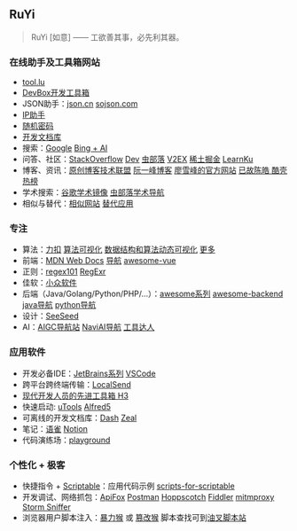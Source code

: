 RuYi
----

>   RuYi [如意] —— 工欲善其事，必先利其器。

### 在线助手及工具箱网站

- [tool.lu](https://tool.lu)
- [DevBox开发工具箱](https://devbox.cn/tools/)
- JSON助手：[json.cn](https://json.cn) [sojson.com](https://www.sojson.com/)
- [IP助手](https://ip.cn)
- [随机密码](https://www.avast.com/zh-cn/random-password-generator)
- [开发文档库](https://devdocs.io/)
- 搜索：[Google](https://www.google.com/ncr) [Bing + AI](https://www.bing.com/new)
- 问答、社区：[StackOverflow](https://stackoverflow.com/) [Dev](https://dev.to/) [虫部落](https://www.chongbuluo.com/) [V2EX](https://www.v2ex.com/) [稀土掘金](https://juejin.cn/) [LearnKu](https://learnku.com/)
- 博客、资讯：[原创博客技术联盟](http://techblog.pub/) [阮一峰博客](https://ruanyifeng.com/blog/) [廖雪峰的官方网站](https://www.liaoxuefeng.com/) [已故陈皓 酷壳](https://www.coolshell.cn/) [热榜](https://tophub.today/c/developer) 
- 学术搜索：[谷歌学术镜像](https://ac.scmor.com/) [虫部落学术导航](https://scholar.chongbuluo.com/)
- 相似与替代：[相似网站](https://www.similarsites.com/) [替代应用](https://alternativeto.net/)

### 专注

- 算法：[力扣](https://leetcode.cn/) [算法可视化](https://www.cs.usfca.edu/~galles/visualization/Algorithms.html) [数据结构和算法动态可视化](https://visualgo.net/zh) [更多](https://blog.csdn.net/qq_39453936/article/details/123456269)
- 前端：[MDN Web Docs](https://developer.mozilla.org/zh-CN/) [导航](https://ailongmiao.com/web/) [awesome-vue](https://github.com/vuejs/awesome-vue)
- 正则：[regex101](https://regex101.com/) [RegExr](https://regexr.com/)
- 佳软：[小众软件](https://www.appinn.com/)
- 后端（Java/Golang/Python/PHP/...）：[awesome系列](https://github.com/sindresorhus/awesome) [awesome-backend](https://github.com/zhashkevych/awesome-backend) [java导航](http://cxy521.com/java.html) [python导航](http://cxy521.com/python.html)
- 设计：[SeeSeed](https://www.seeseed.com/)
- AI：[AIGC导航站](https://www.aigc.cn/) [NaviAI导航](https://www.naviai.cn/) [工具达人](https://toolsdar.com/ai)

### 应用软件

- 开发必备IDE：[JetBrains系列](https://www.jetbrains.com/) [VSCode](https://code.visualstudio.com/)
- 跨平台跨终端传输：[LocalSend](https://localsend.org/#/)
- [现代开发人员的先进工具箱 H3](https://he3.app/zh/)
- 快速启动: [uTools](https://u.tools) [Alfred5](https://www.alfredapp.com/)
- 可离线的开发文档库：[Dash](https://kapeli.com/dash) [Zeal](https://zealdocs.org/)
- 笔记：[语雀](https://www.yuque.com/)  [Notion](https://www.notion.so/)
- 代码演练场：[playground](https://github.com/ycrao/learning_golang/tree/main/online-playground)

### 个性化 + 极客

- 快捷指令 + [Scriptable](https://scriptable.app/)：应用代码示例 [scripts-for-scriptable](https://github.com/ycrao/scripts-for-scriptable)
- 开发调试、网络抓包：[ApiFox](https://apifox.com/) [Postman](https://www.postman.com/) [Hoppscotch](https://github.com/hoppscotch/hoppscotch) [Fiddler](https://www.telerik.com/fiddler) [mitmproxy](https://mitmproxy.org/) [Storm Sniffer](https://apps.apple.com/cn/app/storm-sniffer-packet-capture/id1610958307) 
- 浏览器用户脚本注入：[暴力猴](https://violentmonkey.github.io/get-it/) 或 [篡改猴](https://www.tampermonkey.net/index.php) 脚本查找可到[油叉脚本站](https://greasyfork.org/zh-CN)
